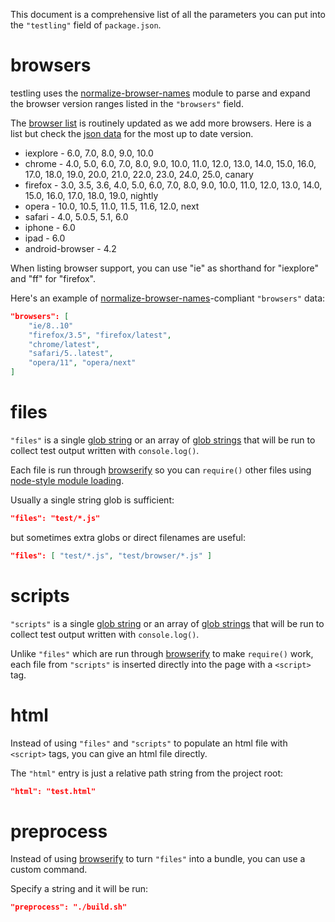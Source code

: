 This document is a comprehensive list of all the parameters you can put into the
`"testling"` field of `package.json`.

# browsers

testling uses the
[normalize-browser-names](https://npmjs.org/package/normalize-browser-names)
module to parse and expand the browser version ranges listed in the `"browsers"`
field.

The [browser list](http://testling.com/browsers.json)
is routinely updated as we add more browsers. Here is a list but check the 
[json data](http://testling.com/browsers.json) for the most up to date version.

* iexplore - 6.0, 7.0, 8.0, 9.0, 10.0
* chrome - 4.0, 5.0, 6.0, 7.0, 8.0, 9.0, 10.0, 11.0, 12.0, 13.0, 14.0, 15.0,
    16.0, 17.0, 18.0, 19.0, 20.0, 21.0, 22.0, 23.0, 24.0, 25.0, canary
* firefox - 3.0, 3.5, 3.6, 4.0, 5.0, 6.0, 7.0, 8.0, 9.0, 10.0, 11.0, 12.0, 13.0,
    14.0, 15.0, 16.0, 17.0, 18.0, 19.0, nightly
* opera - 10.0, 10.5, 11.0, 11.5, 11.6, 12.0, next
* safari - 4.0, 5.0.5, 5.1, 6.0
* iphone - 6.0
* ipad - 6.0
* android-browser - 4.2

When listing browser support, you can use "ie" as shorthand for "iexplore" and
"ff" for "firefox".

Here's an example of
[normalize-browser-names](https://npmjs.org/package/normalize-browser-names)-compliant
`"browsers"` data:

``` json
"browsers": [
    "ie/8..10"
    "firefox/3.5", "firefox/latest",
    "chrome/latest",
    "safari/5..latest",
    "opera/11", "opera/next"
]
```

# files

`"files"` is a single
[glob string](http://npmjs.org/package/glob)
or an array of
[glob strings](http://npmjs.org/package/glob)
that will be run to collect test output written with `console.log()`.

Each file is run through [browserify](http://browserify.org/) so you can
`require()` other files using
[node-style module loading](http://nodejs.org/docs/latest/api/modules.html#modules_modules).

Usually a single string glob is sufficient:

``` json
"files": "test/*.js"
```

but sometimes extra globs or direct filenames are useful:

``` json
"files": [ "test/*.js", "test/browser/*.js" ]
```

# scripts

`"scripts"` is a single
[glob string](http://npmjs.org/package/glob)
or an array of
[glob strings](http://npmjs.org/package/glob)
that will be run to collect test output written with `console.log()`.

Unlike `"files"` which are run through [browserify](http://browserify.org) to
make `require()` work, each file from `"scripts"` is inserted directly into the
page with a `<script>` tag.

# html

Instead of using `"files"` and `"scripts"` to populate an html file with
`<script>` tags, you can give an html file directly.

The `"html"` entry is just a relative path string from the project root:

``` json
"html": "test.html"
```

# preprocess

Instead of using [browserify](http://browserify.org) to turn `"files"` into a
bundle, you can use a custom command.

Specify a string and it will be run:

``` json
"preprocess": "./build.sh"
```
